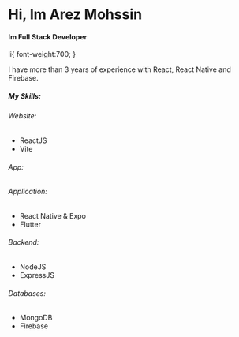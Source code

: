 <h1>Hi, Im Arez Mohssin</h1>
<h4>Im Full Stack Developer</h4>

 <styles>
  li{
    font-weight:700;
  }
 </styles>

<div>
 <p>I have more than 3 years of experience with React, React Native and Firebase.</p>

<h5>My Skills:</h5>
   <!-- This is my skills. -->
   <h6>Website:</h6>
   <ul>
    <li>ReactJS</li>
    <li>Vite</li>
   </ul>
   <h6>App:</h6>

   <h6>Application:</h6>
   <ul>
    <li>React Native & Expo</li>
    <li>Flutter</li>
   </ul>

   <h6>Backend:</h6>
   <ul>
    <li>NodeJS</li>
    <li>ExpressJS</li>
   </ul>
   <h6>Databases:</h6>
   <ul>
    <li>MongoDB</li>
    <li>Firebase</li>
   </ul>

</div>
